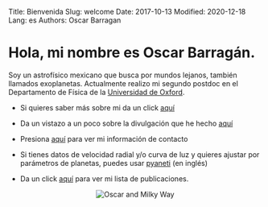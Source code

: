 Title: Bienvenida
Slug: welcome
Date: 2017-10-13
Modified: 2020-12-18
Lang: es
Authors: Oscar Barragan

# Hola, mi nombre es **Oscar Barragán**.

Soy un astrofísico mexicano que busca por mundos lejanos, también llamados exoplanetas.
Actualmente realizo mi segundo postdoc en el Departamento de Física de la [Universidad de Oxford](https://www2.physics.ox.ac.uk/contacts/people/barragan).

* Si quieres saber más sobre mi da un click [aquí](about-es)

* Da un vistazo a un poco sobre la divulgación que he hecho [aquí](outreach-es)

* Presiona [aquí](contact-es) para ver mi información de contacto

* Si tienes datos de velocidad radial y/o curva de luz y quieres ajustar por parámetros de planetas, puedes usar [pyaneti](https://github.com/oscaribv/pyaneti) (en inglés)

* Da un click [aquí](https://bit.ly/3uSSLO7) para ver mi lista de publicaciones.

<center>
<img src="https://oscaribv.github.io/images/oscarandmw.jpg" alt="Oscar and Milky Way"/>
</center
